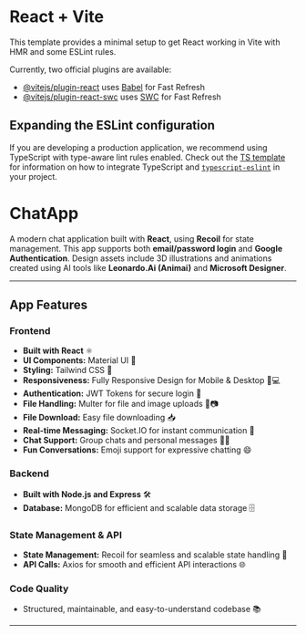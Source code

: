 # React + Vite

This template provides a minimal setup to get React working in Vite with HMR and some ESLint rules.

Currently, two official plugins are available:

- [@vitejs/plugin-react](https://github.com/vitejs/vite-plugin-react/blob/main/packages/plugin-react) uses [Babel](https://babeljs.io/) for Fast Refresh
- [@vitejs/plugin-react-swc](https://github.com/vitejs/vite-plugin-react/blob/main/packages/plugin-react-swc) uses [SWC](https://swc.rs/) for Fast Refresh

## Expanding the ESLint configuration

If you are developing a production application, we recommend using TypeScript with type-aware lint rules enabled. Check out the [TS template](https://github.com/vitejs/vite/tree/main/packages/create-vite/template-react-ts) for information on how to integrate TypeScript and [`typescript-eslint`](https://typescript-eslint.io) in your project.



# ChatApp

A modern chat application built with **React**, using **Recoil** for state management. This app supports both **email/password login** and **Google Authentication**. Design assets include 3D illustrations and animations created using AI tools like **Leonardo.Ai (Animai)** and **Microsoft Designer**.

---

## App Features

### Frontend
- **Built with React** ⚛️
- **UI Components:** Material UI 🧩
- **Styling:** Tailwind CSS 🎨
- **Responsiveness:** Fully Responsive Design for Mobile & Desktop 📱💻
- **Authentication:** JWT Tokens for secure login 🔑
- **File Handling:** Multer for file and image uploads 📁📷
- **File Download:** Easy file downloading 📥
- **Real-time Messaging:** Socket.IO for instant communication 💬
- **Chat Support:** Group chats and personal messages 👥💬
- **Fun Conversations:** Emoji support for expressive chatting 😄

### Backend
- **Built with Node.js and Express** 🛠️
- **Database:** MongoDB for efficient and scalable data storage 🗄️

### State Management & API
- **State Management:** Recoil for seamless and scalable state handling 🧠
- **API Calls:** Axios for smooth and efficient API interactions 🌐

### Code Quality
- Structured, maintainable, and easy-to-understand codebase 📚

---